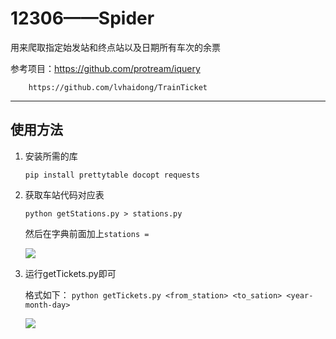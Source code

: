 # 12306——Spider

用来爬取指定始发站和终点站以及日期所有车次的余票

参考项目：https://github.com/protream/iquery

        https://github.com/lvhaidong/TrainTicket

---
使用方法
---

 1. 安装所需的库

    `pip install prettytable docopt requests`

 2. 获取车站代码对应表

    `python getStations.py > stations.py`

    然后在字典前面加上`stations = `

    ![](https://github.com/jinhuiphy/Spider/blob/master/12306Spider/pictures/stations.png)

 3. 运行getTickets.py即可

    格式如下： 
    `python getTickets.py <from_station> <to_sation> <year-month-day>`

    ![](https://github.com/jinhuiphy/Spider/blob/master/12306Spider/pictures/tickets.png)








